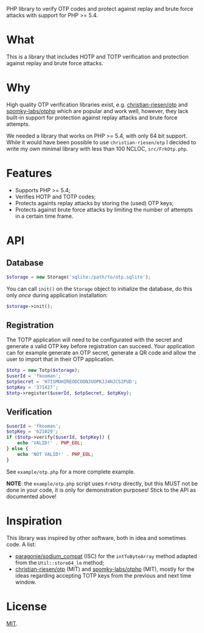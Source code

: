 PHP library to verify OTP codes and protect against replay and brute force 
attacks with support for PHP >= 5.4.

# What

This is a library that includes HOTP and TOTP verification and protection 
against replay and brute force attacks.

# Why

High quality OTP verification libraries exist, e.g. 
[christian-riesen/otp](https://github.com/ChristianRiesen/otp) and 
[spomky-labs/otphp](https://github.com/Spomky-Labs/otphp) which are popular and
work well, however, they lack built-in support for protection against replay 
attacks and brute force attempts.

We needed a library that works on PHP >= 5.4, with only 64 bit support. While
it would have been possible to use `christian-riesen/otp` I decided to write
my own minimal library with less than 100 NCLOC, `src/FrkOtp.php`.

# Features

* Supports PHP >= 5.4;
* Verifies HOTP and TOTP codes;
* Protects againts replay attacks by storing the (used) OTP keys;
* Protects against brute force attacks by limiting the number of attempts in 
  a certain time frame.

# API 

## Database 


```php
$storage = new Storage('sqlite:/path/to/otp.sqlite');
```

You can call `init()` on the `Storage` object to initialize the database, do
this only _once_ during application installation:

```php
$storage->init();
```

## Registration

The TOTP application will need to be configurated with the secret and generate
a valid OTP key before registration can succeed. Your application can for 
example generate an OTP secret, generate a QR code and allow the user to 
import that in their OTP application.

```php
$totp = new Totp($storage);
$userId = 'fkooman';
$otpSecret = 'H7ISMUHIREODCOONJUOPKJJ4HJCS2PUD';
$otpKey = '371427';
$totp->register($userId, $otpSecret, $otpKey);
```

## Verification

```php
$userId = 'fkooman';
$otpKey = '621029';
if ($totp->verify($userId, $otpKey)) {
    echo 'VALID!' . PHP_EOL;
} else {
    echo 'NOT VALID!' . PHP_EOL;
}
```

See `example/otp.php` for a more complete example.

**NOTE**: the `example/otp.php` script uses `FrkOtp` directly, but this MUST
not be done in your code, it is only for demonstration purposes! Stick to the
API as documented above!

# Inspiration

This library was inspired by other software, both in idea and sometimes code.
A list:

* [paragonie/sodium_compat](https://github.com/paragonie/sodium_compat) (ISC) 
for the `intToByteArray` method adapted from the `Util::store64_le` method;
* [christian-riesen/otp](https://github.com/ChristianRiesen/otp) (MIT) and 
  [spomky-labs/otphp](https://github.com/Spomky-Labs/otphp) (MIT), mostly for
  the ideas regarding accepting TOTP keys from the previous and next time 
  window.

# License 

[MIT](LICENSE).
